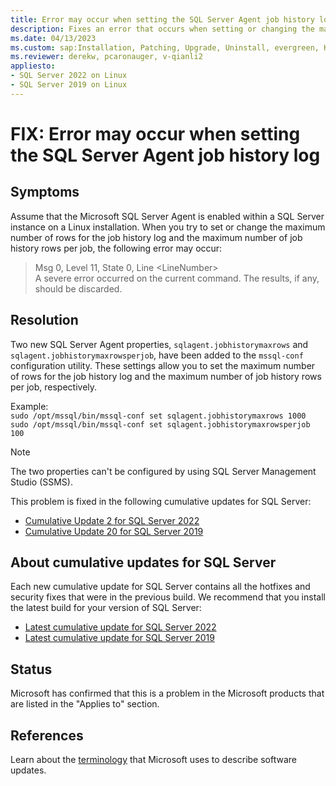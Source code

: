 ```yaml
---
title: Error may occur when setting the SQL Server Agent job history log
description: Fixes an error that occurs when setting or changing the maximum number of job history log rows and job history rows per job.
ms.date: 04/13/2023
ms.custom: sap:Installation, Patching, Upgrade, Uninstall, evergreen, KB5024352
ms.reviewer: derekw, pcaronauger, v-qianli2
appliesto:
- SQL Server 2022 on Linux
- SQL Server 2019 on Linux
---
```

# FIX: Error may occur when setting the SQL Server Agent job history log

## Symptoms

Assume that the Microsoft SQL Server Agent is enabled within a SQL Server instance on a Linux installation. When you try to set or change the maximum number of rows for the job history log and the maximum number of job history rows per job, the following error may occur:

> Msg 0, Level 11, State 0, Line \<LineNumber> </br>A severe error occurred on the current command. The results, if any, should be discarded.

## Resolution

Two new SQL Server Agent properties, `sqlagent.jobhistorymaxrows` and `sqlagent.jobhistorymaxrowsperjob`, have been added to the `mssql-conf` configuration utility. These settings allow you to set the maximum number of rows for the job history log and the maximum number of job history rows per job, respectively.

Example: </br>`sudo /opt/mssql/bin/mssql-conf set sqlagent.jobhistorymaxrows 1000` </br>`sudo /opt/mssql/bin/mssql-conf set sqlagent.jobhistorymaxrowsperjob 100`

> [!NOTE]
> The two properties can't be configured by using SQL Server Management Studio (SSMS).

This problem is fixed in the following cumulative updates for SQL Server:

- [Cumulative Update 2 for SQL Server 2022](cumulativeupdate2.md)
- [Cumulative Update 20 for SQL Server 2019](../sqlserver-2019/cumulativeupdate20.md)

## About cumulative updates for SQL Server

Each new cumulative update for SQL Server contains all the hotfixes and security fixes that were in the previous build. We recommend that you install the latest build for your version of SQL Server:

- [Latest cumulative update for SQL Server 2022](build-versions.md)
- [Latest cumulative update for SQL Server 2019](https://support.microsoft.com/help/4518398)

## Status

Microsoft has confirmed that this is a problem in the Microsoft products that are listed in the "Applies to" section.

## References

Learn about the [terminology](../../../windows-client/deployment/standard-terminology-software-updates.md) that Microsoft uses to describe software updates.
